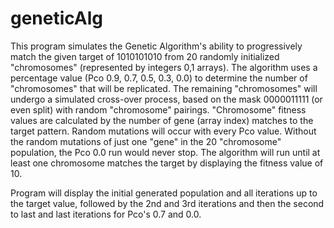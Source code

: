 # geneticAlg

This program simulates the Genetic Algorithm's ability to progressively match the given target
of 1010101010 from 20 randomly initialized "chromosomes" (represented by integers 0,1 arrays).
The algorithm uses a percentage value (Pco 0.9, 0.7, 0.5, 0.3, 0.0) to determine the number
of "chromosomes" that will be replicated. The remaining "chromosomes" will undergo a simulated 
cross-over process, based on the mask 0000011111 (or even split) with random "chromosome" pairings.
"Chromosome" fitness values are calculated by the number of gene (array index) matches to the 
target pattern. Random mutations will occur with every Pco value. Without the random mutations of
just one "gene" in the 20 "chromosome" population, the Pco 0.0 run would never stop. The algorithm
will run until at least one chromosome matches the target by displaying the fitness value of 10.

Program will display the initial generated population and all iterations up to the target value,
followed by the 2nd and 3rd iterations and then the second to last and last iterations for 
Pco's 0.7 and 0.0.
